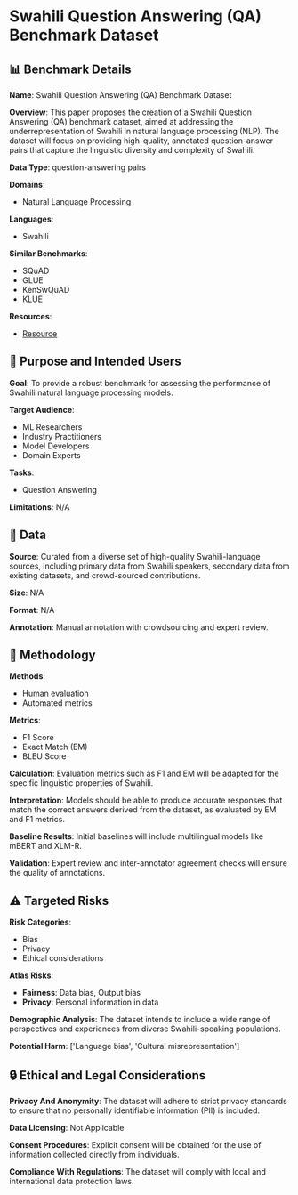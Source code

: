 # Swahili Question Answering (QA) Benchmark Dataset

## 📊 Benchmark Details

**Name**: Swahili Question Answering (QA) Benchmark Dataset

**Overview**: This paper proposes the creation of a Swahili Question Answering (QA) benchmark dataset, aimed at addressing the underrepresentation of Swahili in natural language processing (NLP). The dataset will focus on providing high-quality, annotated question-answer pairs that capture the linguistic diversity and complexity of Swahili.

**Data Type**: question-answering pairs

**Domains**:
- Natural Language Processing

**Languages**:
- Swahili

**Similar Benchmarks**:
- SQuAD
- GLUE
- KenSwQuAD
- KLUE

**Resources**:
- [Resource](N/A)

## 🎯 Purpose and Intended Users

**Goal**: To provide a robust benchmark for assessing the performance of Swahili natural language processing models.

**Target Audience**:
- ML Researchers
- Industry Practitioners
- Model Developers
- Domain Experts

**Tasks**:
- Question Answering

**Limitations**: N/A

## 💾 Data

**Source**: Curated from a diverse set of high-quality Swahili-language sources, including primary data from Swahili speakers, secondary data from existing datasets, and crowd-sourced contributions.

**Size**: N/A

**Format**: N/A

**Annotation**: Manual annotation with crowdsourcing and expert review.

## 🔬 Methodology

**Methods**:
- Human evaluation
- Automated metrics

**Metrics**:
- F1 Score
- Exact Match (EM)
- BLEU Score

**Calculation**: Evaluation metrics such as F1 and EM will be adapted for the specific linguistic properties of Swahili.

**Interpretation**: Models should be able to produce accurate responses that match the correct answers derived from the dataset, as evaluated by EM and F1 metrics.

**Baseline Results**: Initial baselines will include multilingual models like mBERT and XLM-R.

**Validation**: Expert review and inter-annotator agreement checks will ensure the quality of annotations.

## ⚠️ Targeted Risks

**Risk Categories**:
- Bias
- Privacy
- Ethical considerations

**Atlas Risks**:
- **Fairness**: Data bias, Output bias
- **Privacy**: Personal information in data

**Demographic Analysis**: The dataset intends to include a wide range of perspectives and experiences from diverse Swahili-speaking populations.

**Potential Harm**: ['Language bias', 'Cultural misrepresentation']

## 🔒 Ethical and Legal Considerations

**Privacy And Anonymity**: The dataset will adhere to strict privacy standards to ensure that no personally identifiable information (PII) is included.

**Data Licensing**: Not Applicable

**Consent Procedures**: Explicit consent will be obtained for the use of information collected directly from individuals.

**Compliance With Regulations**: The dataset will comply with local and international data protection laws.

